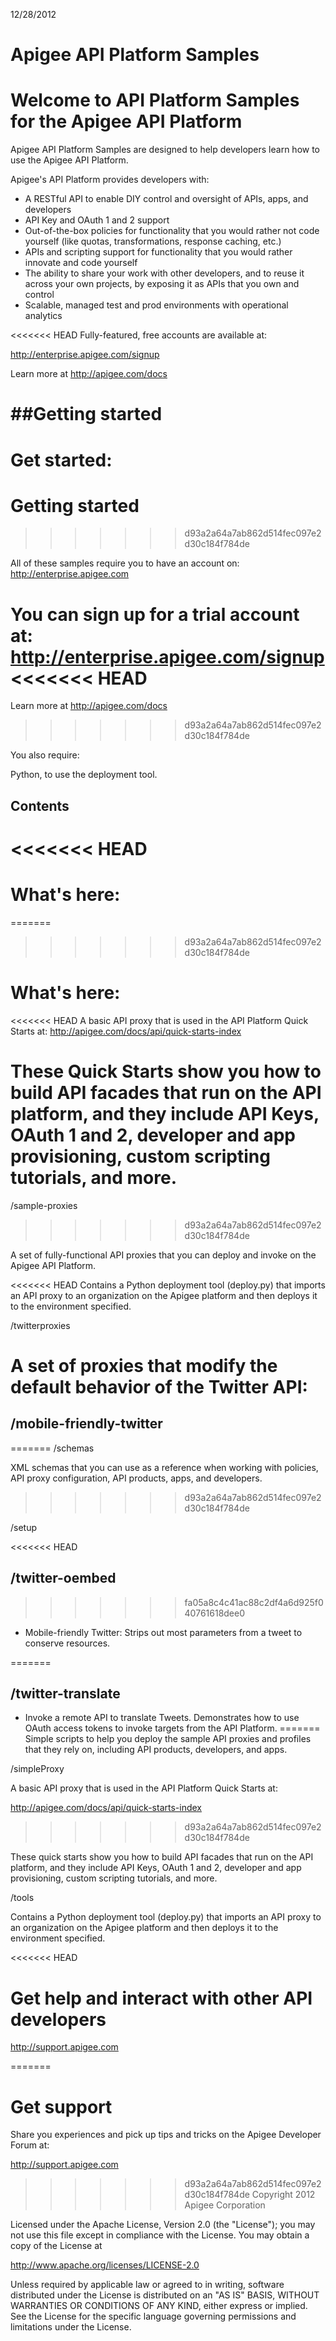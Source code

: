 12/28/2012

# Apigee API Platform Samples

Welcome to API Platform Samples for the Apigee API Platform
=======

Apigee API Platform Samples are designed to help developers 
learn how to use the Apigee API Platform.

Apigee's API Platform provides developers with:

* A RESTful API to enable DIY control and oversight of APIs, 
  apps, and developers 
* API Key and OAuth 1 and 2 support
* Out-of-the-box policies for functionality that you would rather
  not code yourself (like quotas, transformations, response
  caching, etc.)
* APIs and scripting support for functionality that you would 
  rather innovate and code yourself
* The ability to share your work with other developers, and to 
  reuse it across your own projects, by exposing it as
  APIs that you own and control
* Scalable, managed test and prod environments with operational 
  analytics

<<<<<<< HEAD
Fully-featured, free accounts are available at:

<http://enterprise.apigee.com/signup>

Learn more at <http://apigee.com/docs>


##Getting started
=======
Get started:
=======
# Getting started
>>>>>>> d93a2a64a7ab862d514fec097e2d30c184f784de

All of these samples require you to have an account on:
<http://enterprise.apigee.com>

You can sign up for a trial account at:
<http://enterprise.apigee.com/signup>
<<<<<<< HEAD
=======

Learn more at <http://apigee.com/docs>
>>>>>>> d93a2a64a7ab862d514fec097e2d30c184f784de

You also require:

Python, to use the deployment tool.

## Contents
<<<<<<< HEAD
=======
# What's here:
=======
>>>>>>> d93a2a64a7ab862d514fec097e2d30c184f784de

# What's here:

<<<<<<< HEAD
A basic API proxy that is used in the API Platform Quick Starts at:
http://apigee.com/docs/api/quick-starts-index

These Quick Starts show you how to build API facades that run on the 
API platform, and they include API Keys, OAuth 1 and 2, developer
and app provisioning, custom scripting tutorials, and more.
=======
/sample-proxies
>>>>>>> d93a2a64a7ab862d514fec097e2d30c184f784de

A set of fully-functional API proxies that you can deploy and invoke
on the Apigee API Platform.

<<<<<<< HEAD
Contains a Python deployment tool (deploy.py) that imports an API proxy to an
organization on the Apigee platform and then deploys it to the environment
specified.

/twitterproxies

A set of proxies that modify the default behavior of the Twitter API:
=======
## /mobile-friendly-twitter
=======
/schemas

XML schemas that you can  use as a reference when working with policies, API proxy configuration,
API products, apps, and developers.
>>>>>>> d93a2a64a7ab862d514fec097e2d30c184f784de

/setup

<<<<<<< HEAD
## /twitter-oembed
>>>>>>> fa05a8c4c41ac88c2df4a6d925f040761618dee0

* Mobile-friendly Twitter: Strips out most parameters from a tweet to
conserve resources.

=======
## /twitter-translate
* Invoke a remote API to translate Tweets. Demonstrates how to use
OAuth access tokens to invoke targets from the API Platform.
=======
Simple scripts to help you deploy the sample API proxies and profiles that they 
rely on, including API products, developers, and apps.

/simpleProxy

A basic API proxy that is used in the API Platform Quick Starts at:

http://apigee.com/docs/api/quick-starts-index
>>>>>>> d93a2a64a7ab862d514fec097e2d30c184f784de

These quick starts show you how to build API facades that run on the 
API platform, and they include API Keys, OAuth 1 and 2, developer
and app provisioning, custom scripting tutorials, and more.

/tools

Contains a Python deployment tool (deploy.py) that imports an API proxy to an
organization on the Apigee platform and then deploys it to the environment
specified.

<<<<<<< HEAD
# Get help and interact with other API developers

<http://support.apigee.com>

=======
# Get support

Share you experiences and pick up tips and tricks
on the Apigee Developer Forum at:

http://support.apigee.com

>>>>>>> d93a2a64a7ab862d514fec097e2d30c184f784de
Copyright 2012 Apigee Corporation

Licensed under the Apache License, Version 2.0 (the "License"); you may 
not use this file except in compliance with the License. You may obtain 
a copy of the License at

http://www.apache.org/licenses/LICENSE-2.0

Unless required by applicable law or agreed to in writing, software
distributed under the License is distributed on an "AS IS" BASIS,
WITHOUT WARRANTIES OR CONDITIONS OF ANY KIND, either express or implied.
See the License for the specific language governing permissions and
limitations under the License.


